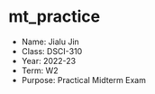 # mt_practice
- Name: Jialu Jin
- Class: DSCI-310
- Year: 2022-23
- Term: W2
- Purpose: Practical Midterm Exam